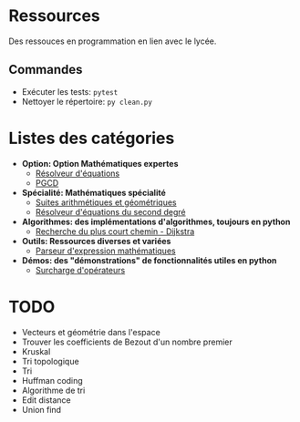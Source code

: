# Ressources
Des ressouces en programmation en lien avec le lycée.

## Commandes
- Exécuter les tests: `pytest`
- Nettoyer le répertoire: `py clean.py`

# Listes des catégories
- **Option: Option Mathématiques expertes**
  - [Résolveur d'équations](/option/equation.py)
  - [PGCD](/option/pgcd.py)
- **Spécialité: Mathématiques spécialité**
  - [Suites arithmétiques et géométriques](/specialite/suites.py)
  - [Résolveur d'équations du second degré](/specialite/second_degre.py)
- **Algorithmes: des implémentations d'algorithmes, toujours en python**
  - [Recherche du plus court chemin - Dijkstra](/algorithms/dijkstra.py)
- **Outils: Ressources diverses et variées**
  - [Parseur d'expression mathématiques](/outils/parseur.py)
- **Démos: des "démonstrations" de fonctionnalités utiles en python**
  - [Surcharge d'opérateurs](/demos/operators.py)

# TODO
- Vecteurs et géométrie dans l'espace
- Trouver les coefficients de Bezout d'un nombre premier
- Kruskal
- Tri topologique
- Tri
- Huffman coding
- Algorithme de tri
- Edit distance
- Union find